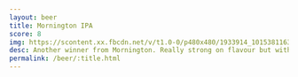 ```yaml
---
layout: beer
title: Mornington IPA
score: 8
img: https://scontent.xx.fbcdn.net/v/t1.0-0/p480x480/1933914_10153811639743745_2943766557036716002_n.jpg?oh=e081d632d01a0a947d1a6bb84a62c6ca&oe=591AE401
desc: Another winner from Mornington. Really strong on flavour but without any harshness
permalink: /beer/:title.html
---
```

